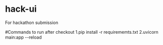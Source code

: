 # hack-ui
For hackathon submission

#Commands to run after checkout 
1.pip install -r requirememts.txt
2.uvicorn main:app --reload 
